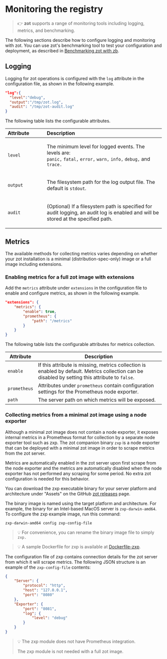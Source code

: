 # Monitoring the registry

> :point_right: **zot** supports a range of monitoring tools including logging, metrics, and benchmarking.

The following sections describe how to configure logging and monitoring with zot. You can use zot's benchmarking tool to test your configuration and deployment, as described in [Benchmarking zot with zb](benchmarking-with-zb.md).

## Logging

Logging for zot operations is configured with the `log` attribute in the configuration file, as shown in the following example.

``` json
"log":{
  "level":"debug",
  "output":"/tmp/zot.log",
  "audit": "/tmp/zot-audit.log"
}
```

The following table lists the configurable attributes.

<table>
<colgroup>
<col style="width: 25%" />
<col style="width: 75%" />
</colgroup>
<thead>
<tr class="header">
<th style="text-align: left;">Attribute</th>
<th style="text-align: left;">Description</th>
</tr>
</thead>
<tbody>
<tr class="odd">
<td style="text-align: left;"><p><code>level</code></p></td>
<td style="text-align: left;"><p>The minimum level for logged events.
The levels are:<br />
<code>panic,</code> <code>fatal,</code> <code>error,</code>
<code>warn,</code> <code>info,</code> <code>debug,</code> and
<code>trace.</code></p></td>
</tr>
<tr class="even">
<td style="text-align: left;"><p><code>output</code></p></td>
<td style="text-align: left;"><p>The filesystem path for the log output file. The default is <code>stdout</code>.</p></td>
</tr>
<tr class="odd">
<td style="text-align: left;"><p><code>audit</code></p></td>
<td style="text-align: left;"><p>(Optional) If a filesystem path is specified for audit logging, an audit log is enabled and will be stored at the specified path.</p></td>
</tr>
</tbody>
</table>

## Metrics

The available methods for collecting metrics varies depending on whether your zot installation is a minimal (distribution-spec-only) image or a full image including extensions.

### Enabling metrics for a full zot image with extensions

Add the `metrics` attribute under `extensions` in the configuration file to enable and configure metrics, as shown in the following example.

``` json
"extensions": {
    "metrics": {
        "enable": true,
        "prometheus": {
            "path": "/metrics"
        }
    }
}
```

The following table lists the configurable attributes for metrics collection.

| Attribute    | Description                                                                                                                                      |
|--------------|--------------------------------------------------------------------------------------------------------------------------------------------------|
| `enable`     | If this attribute is missing, metrics collection is enabled by default. Metrics collection can be disabled by setting this attribute to `false`. |
| `prometheus` | Attributes under `prometheus` contain configuration settings for the Prometheus node exporter.                                                   |
| `path`       | The server path on which metrics will be exposed.                                                                                                |

### Collecting metrics from a minimal zot image using a node exporter

Although a minimal zot image does not contain a node exporter, it exposes internal metrics in a Prometheus format for collection by a separate node exporter tool such as zxp. The zot companion binary `zxp` is a node exporter that can be deployed with a minimal zot image in order to scrape metrics from the zot server.

Metrics are automatically enabled in the zot server upon first scrape from the node exporter and the metrics are automatically disabled when the node exporter has not performed any scraping for some period. No extra zot configuration is needed for this behavior.

You can download the zxp executable binary for your server platform and architecture under "Assets" on the GitHub [zot releases](https://github.com/project-zot/zot/releases) page.

The binary image is named using the target platform and architecture. For example, the binary for an Intel-based MacOS server is `zxp-darwin-amd64`. To configure the zxp example image, run this command:

`zxp-darwin-amd64 config zxp-config-file`

> :bulb:
> For convenience, you can rename the binary image file to simply `zxp.`


> :bulb:
> A sample Dockerfile for zxp is available at [Dockerfile-zxp](https://github.com/project-zot/zot/blob/main/Dockerfile-zxp).


The configuration file of zxp contains connection details for the zot server from which it will scrape metrics. The following JSON structure is an example of the `zxp-config-file` contents:

``` json
{
    "Server": {
        "protocol": "http",
        "host": "127.0.0.1",
        "port": "8080"
    },
    "Exporter": {
        "port": "8081",
        "log": {
            "level": "debug"
        }
    }
}
```

> :bulb:
> The zxp module does not have Prometheus integration.
>
> The zxp module is not needed with a full zot image.
